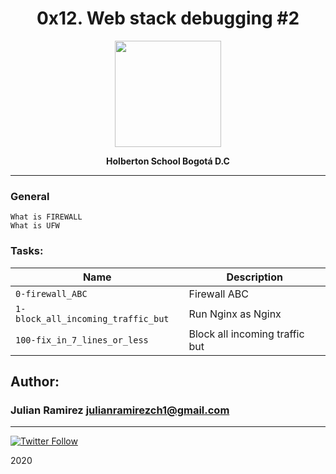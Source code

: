 <H1 align="center"> 0x12. Web stack debugging #2 </H1>

<p align="center">
   <a href="https://www.linux.org/"><img src="https://lignux.com/wp-content/uploads/2017/10/000ymhs.png" width="170" height="170"/></a>

<p align="center"> 
   <b>Holberton School Bogotá D.C</b>
                
----
<H3> General </H3>
   
    What is FIREWALL
    What is UFW



### Tasks:

| Name | Description                    |
| ------------- | ------------------------------ |
| `0-firewall_ABC`      |   Firewall ABC  |
| `1-block_all_incoming_traffic_but`      |    Run Nginx as Nginx |
| `100-fix_in_7_lines_or_less`      |   Block all incoming traffic but   |


## Author: 
### Julian Ramirez <julianramirezch1@gmail.com>
----
[![Twitter Follow](https://img.shields.io/twitter/follow/JulianR_30.svg?style=social&label=Follow)](https://twitter.com/JulianR_30)

2020